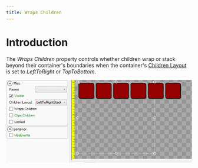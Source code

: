 ```yaml
---
title: Wraps Children
---
```


# Introduction

The _Wraps Children_ property controls whether children wrap or stack beyond their container's boundaries when the container's [Children Layout](https://github.com/vchelaru/Gum/tree/8c293a405185cca0e819b810220de684b436daf9/docs/Gum%20Elements/General%20Properties/Children%20Layout/README.md) is set to _LeftToRight_ or _TopToBottom_.

![](../../.gitbook/assets/WrapsChildren.gif)


